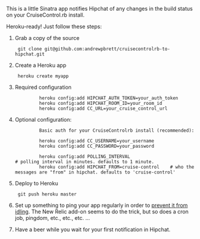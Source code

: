 This is a little Sinatra app notifies Hipchat of any changes in the build status on your CruiseControl.rb install.

Heroku-ready! Just follow these steps:

1. Grab a copy of the source

        git clone git@github.com:andrewpbrett/cruisecontrolrb-to-hipchat.git

2. Create a Heroku app

        heroku create myapp

3. Required configuration
				
				heroku config:add HIPCHAT_AUTH_TOKEN=your_auth_token
				heroku config:add HIPCHAT_ROOM_ID=your_room_id
				heroku config:add CC_URL=your_cruise_control_url

4. Optional configuration:

				Basic auth for your CruiseControlrb install (recommended):
				
				heroku config:add CC_USERNAME=your_username
				heroku config:add CC_PASSWORD=your_password
				
				heroku config:add POLLING_INTERVAL							 # polling interval in minutes. defaults to 1 minute.
				heroku config:add HIPCHAT_FROM=cruise-control    # who the messages are "from" in hipchat. defaults to 'cruise-control'		

5. Deploy to Heroku

        git push heroku master

6. Set up something to ping your app regularly in order to [prevent it from idling](http://stackoverflow.com/questions/5480337/easy-way-to-prevent-heroku-idling). The New Relic add-on seems to do the trick, but so does a cron job, pingdom, etc., etc., etc. ...

7. Have a beer while you wait for your first notification in Hipchat.
